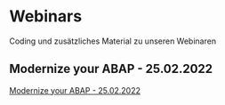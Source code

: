 # Webinars
Coding und zusätzliches Material zu unseren Webinaren

## Modernize your ABAP - 25.02.2022
[Modernize your ABAP - 25.02.2022](https://github.com/cadaxo/Webinars/tree/modernize-your-abap-20220225) 
